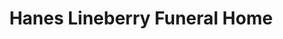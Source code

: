 ---
title: "Hanes Lineberry Funeral Home"
url: /greensboro/hanes-lineberry-funeral-home-north-elm-street/
shop: Bestattungen
---